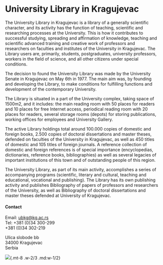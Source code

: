 # University Library in Kragujevac

The University Library in Kragujevac is a library of a generally scientific character, and its activity has the function of teaching, scientific and researching processes at the University. This is how it contributes to successful studying, spreading and affirmation of knowledge, teaching and scientific advanced training and creative work of professors and researchers on faculties and institutes of the University in Kragujevac. The Library users are, primarily, students, postgraduates, university professors, workers in the field of science, and all other citizens under special conditions.

The decision to found the University Library was made by the University Senate in Kragujevac on May 6th in 1977. The main aim was, by founding and developing the Library, to make conditions for fulfilling functions and development of the contemporary University.

The Library is situated in a part of the University complex, taking space of  1500m2, and it includes: the main reading room with 50 places for readers and 10 places for free Internet access, periodical reading room with 20 places for readers, several storage rooms (depots) for storing publications, working offices for employees and University Gallery.

The active Library holdings total around 100.000 copies of domestic and foreign books, 2.500 copies of doctoral dissertations and master theses, defended on faculties of the University in Kragujevac, as well as 450 titles of domestic and 105 titles of foreign journals. A reference collection of domestic and foreign references is of special importance (encyclopedias, dictionaries, reference books, bibliographies) as well as several legacies of important institutions of this town and of outstanding people of this region.

The University Library, as part of its main activity, accomplishes a series of accompanying programs (scientific, literary and cultural, teaching and educational, vocational and publishing). The Library has its own publishing activity and publishes Bibliography of papers of professors and researchers of the University, as well as Bibliography of doctoral dissertations and master theses defended at University of Kragujevac.

#### Contact

Email: ubkg@kg.ac.rs  
Tel: +381 (0)34 300-299     
+381 (0)34 302-219 

Ulica slobode bb  
34000 Kragujevac  
Serbia  

![](/assets/external/img/banners/university-library-kragujevac.jpg){.mt-8 .w-2/3 .md:w-1/2}
